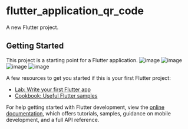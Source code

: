 # flutter_application_qr_code

A new Flutter project.

## Getting Started

This project is a starting point for a Flutter application.
![image](https://github.com/ProjectWindy/Create-a-QR-CODE-SCANNER-and-GENERATOR-Application-using-Flutter-/assets/76941571/1eda9062-105f-423a-af7c-a7d1a2216135)
![image](https://github.com/ProjectWindy/Create-a-QR-CODE-SCANNER-and-GENERATOR-Application-using-Flutter-/assets/76941571/3021cd78-4b51-46f5-a40d-112e354f072f)
![image](https://github.com/ProjectWindy/Create-a-QR-CODE-SCANNER-and-GENERATOR-Application-using-Flutter-/assets/76941571/17cbcf33-ad0f-4129-980e-5c47d9730222)
![image](https://github.com/ProjectWindy/Create-a-QR-CODE-SCANNER-and-GENERATOR-Application-using-Flutter-/assets/76941571/58239d04-dcda-4737-b44e-841795989a3f)

A few resources to get you started if this is your first Flutter project:

- [Lab: Write your first Flutter app](https://docs.flutter.dev/get-started/codelab)
- [Cookbook: Useful Flutter samples](https://docs.flutter.dev/cookbook)

For help getting started with Flutter development, view the
[online documentation](https://docs.flutter.dev/), which offers tutorials,
samples, guidance on mobile development, and a full API reference.
